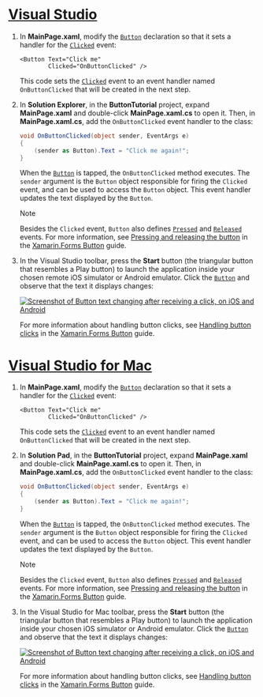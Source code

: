 # [Visual Studio](#tab/vswin)

1. In **MainPage.xaml**, modify the [`Button`](xref:Xamarin.Forms.Button) declaration so that it sets a handler for the [`Clicked`](xref:Xamarin.Forms.Button.Clicked) event:

    ```xaml
    <Button Text="Click me"
            Clicked="OnButtonClicked" />
    ```

    This code sets the [`Clicked`](xref:Xamarin.Forms.Button.Clicked) event to an event handler named `OnButtonClicked` that will be created in the next step.

1. In **Solution Explorer**, in the **ButtonTutorial** project, expand **MainPage.xaml** and double-click **MainPage.xaml.cs** to open it. Then, in **MainPage.xaml.cs**, add the `OnButtonClicked` event handler to the class:

    ```csharp
    void OnButtonClicked(object sender, EventArgs e)
    {
        (sender as Button).Text = "Click me again!";
    }
    ```

    When the [`Button`](xref:Xamarin.Forms.Button) is tapped, the `OnButtonClicked` method executes. The `sender` argument is the `Button` object responsible for firing the `Clicked` event, and can be used to access the `Button` object. This event handler updates the text displayed by the `Button`.

    > [!NOTE]
    > Besides the `Clicked` event, `Button` also defines [`Pressed`](xref:Xamarin.Forms.Button.Pressed) and [`Released`](xref:Xamarin.Forms.Button.Released) events. For more information, see [Pressing and releasing the button](~/xamarin-forms/user-interface/button.md#pressing-and-releasing-the-button) in the [Xamarin.Forms Button](~/xamarin-forms/user-interface/button.md) guide.

1. In the Visual Studio toolbar, press the **Start** button (the triangular button that resembles a Play button) to launch the application inside your chosen remote iOS simulator or Android emulator. Click the [`Button`](xref:Xamarin.Forms.Button) and observe that the text it displays changes:

    [![Screenshot of Button text changing after receiving a click, on iOS and Android](../images/handle-button-click.png "Handle a button click")](../images/handle-button-click-large.png#lightbox "Handle a button click")

    For more information about handling button clicks, see [Handling button clicks](~/xamarin-forms/user-interface/button.md#handling-button-clicks) in the [Xamarin.Forms Button](~/xamarin-forms/user-interface/button.md) guide.

# [Visual Studio for Mac](#tab/vsmac)

1. In **MainPage.xaml**, modify the [`Button`](xref:Xamarin.Forms.Button) declaration so that it sets a handler for the [`Clicked`](xref:Xamarin.Forms.Button.Clicked) event:

    ```xaml
    <Button Text="Click me"
            Clicked="OnButtonClicked" />
    ```

    This code sets the [`Clicked`](xref:Xamarin.Forms.Button.Clicked) event to an event handler named `OnButtonClicked` that will be created in the next step.

1. In **Solution Pad**, in the **ButtonTutorial** project, expand **MainPage.xaml** and double-click **MainPage.xaml.cs** to open it. Then, in **MainPage.xaml.cs**, add the `OnButtonClicked` event handler to the class:

    ```csharp
    void OnButtonClicked(object sender, EventArgs e)
    {
        (sender as Button).Text = "Click me again!";
    }
    ```

    When the [`Button`](xref:Xamarin.Forms.Button) is tapped, the `OnButtonClicked` method executes. The `sender` argument is the `Button` object responsible for firing the `Clicked` event, and can be used to access the `Button` object. This event handler updates the text displayed by the `Button`.

    > [!NOTE]
    > Besides the `Clicked` event, `Button` also defines [`Pressed`](xref:Xamarin.Forms.Button.Pressed) and [`Released`](xref:Xamarin.Forms.Button.Released) events. For more information, see [Pressing and releasing the button](~/xamarin-forms/user-interface/button.md#pressing-and-releasing-the-button) in the [Xamarin.Forms Button](~/xamarin-forms/user-interface/button.md) guide.

1. In the Visual Studio for Mac toolbar, press the **Start** button (the triangular button that resembles a Play button) to launch the application inside your chosen iOS simulator or Android emulator. Click the [`Button`](xref:Xamarin.Forms.Button) and observe that the text it displays changes:

    [![Screenshot of Button text changing after receiving a click, on iOS and Android](../images/handle-button-click.png "Handle a button click")](../images/handle-button-click-large.png#lightbox "Handle a button click")

    For more information about handling button clicks, see [Handling button clicks](~/xamarin-forms/user-interface/button.md#handling-button-clicks) in the [Xamarin.Forms Button](~/xamarin-forms/user-interface/button.md) guide.
